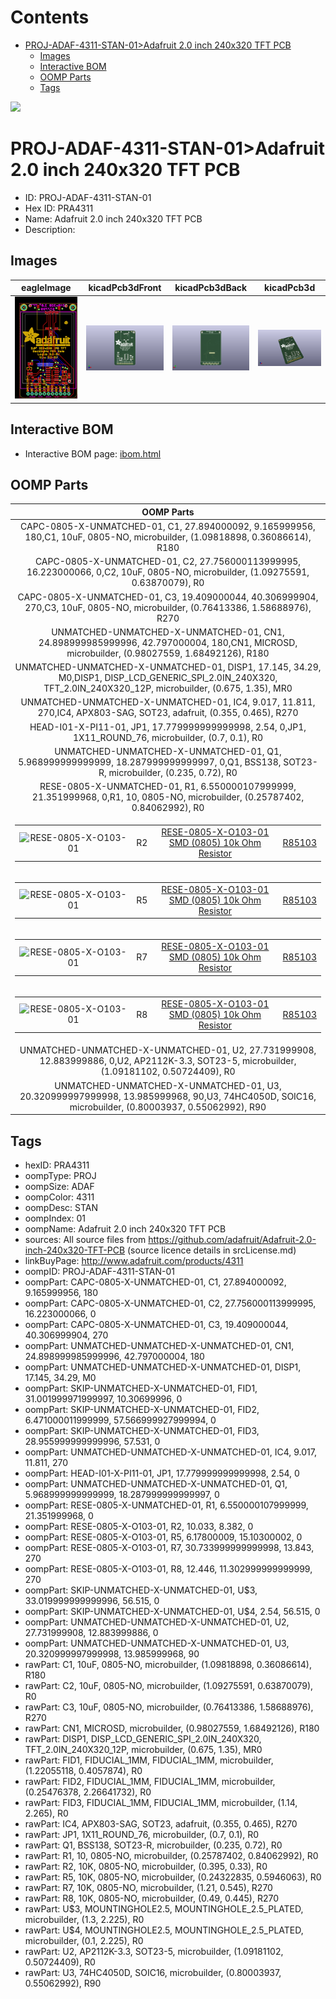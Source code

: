 



Contents
========

* [PROJ-ADAF-4311-STAN-01>Adafruit 2.0 inch 240x320 TFT PCB](#proj-adaf-4311-stan-01adafruit-20-inch-240x320-tft-pcb)
	* [Images](#images)
	* [Interactive BOM](#interactive-bom)
	* [OOMP Parts](#oomp-parts)
	* [Tags](#tags)
  
![][im]
# PROJ-ADAF-4311-STAN-01>Adafruit 2.0 inch 240x320 TFT PCB

- ID: PROJ-ADAF-4311-STAN-01
- Hex ID: PRA4311
- Name: Adafruit 2.0 inch 240x320 TFT PCB
- Description: 

## Images
  
  

|eagleImage|kicadPcb3dFront|kicadPcb3dBack|kicadPcb3d|
| :---: | :---: | :---: | :---: |
|[![eagleImage](eagleImage_140.png)](eagleImage_600.png)|[![kicadPcb3dFront](kicadPcb3dFront_140.png)](kicadPcb3dFront_600.png)|[![kicadPcb3dBack](kicadPcb3dBack_140.png)](kicadPcb3dBack_600.png)|[![kicadPcb3d](kicadPcb3d_140.png)](kicadPcb3d_600.png)|

## Interactive BOM

- Interactive BOM page: [ibom.html](kicad/bom/ibom.html)

## OOMP Parts
  

|OOMP Parts|
| :---: |
|CAPC-0805-X-UNMATCHED-01, C1, 27.894000092, 9.165999956, 180,C1, 10uF, 0805-NO, microbuilder, (1.09818898, 0.36086614), R180|
|CAPC-0805-X-UNMATCHED-01, C2, 27.756000113999995, 16.223000066, 0,C2, 10uF, 0805-NO, microbuilder, (1.09275591, 0.63870079), R0|
|CAPC-0805-X-UNMATCHED-01, C3, 19.409000044, 40.306999904, 270,C3, 10uF, 0805-NO, microbuilder, (0.76413386, 1.58688976), R270|
|UNMATCHED-UNMATCHED-X-UNMATCHED-01, CN1, 24.898999985999996, 42.797000004, 180,CN1, MICROSD, microbuilder, (0.98027559, 1.68492126), R180|
|UNMATCHED-UNMATCHED-X-UNMATCHED-01, DISP1, 17.145, 34.29, M0,DISP1, DISP_LCD_GENERIC_SPI_2.0IN_240X320, TFT_2.0IN_240X320_12P, microbuilder, (0.675, 1.35), MR0|
|UNMATCHED-UNMATCHED-X-UNMATCHED-01, IC4, 9.017, 11.811, 270,IC4, APX803-SAG, SOT23, adafruit, (0.355, 0.465), R270|
|HEAD-I01-X-PI11-01, JP1, 17.779999999999998, 2.54, 0,JP1, 1X11_ROUND_76, microbuilder, (0.7, 0.1), R0|
|UNMATCHED-UNMATCHED-X-UNMATCHED-01, Q1, 5.968999999999999, 18.287999999999997, 0,Q1, BSS138, SOT23-R, microbuilder, (0.235, 0.72), R0|
|RESE-0805-X-UNMATCHED-01, R1, 6.550000107999999, 21.351999968, 0,R1, 10, 0805-NO, microbuilder, (0.25787402, 0.84062992), R0|
|<table><tr><td>![RESE-0805-X-O103-01](https://raw.githubusercontent.com/oomlout/oomlout_OOMP_parts/main/RESE-0805-X-O103-01/image_140.jpg)</td><td> R2</td><td>[RESE-0805-X-O103-01<br>SMD (0805) 10k Ohm Resistor](https://github.com/oomlout/oomlout_OOMP_parts/tree/main/RESE-0805-X-O103-01/)</td><td>[R85103](https://github.com/oomlout/oomlout_OOMP_parts/tree/main/RESE-0805-X-O103-01/)</td></tr></table>|
|<table><tr><td>![RESE-0805-X-O103-01](https://raw.githubusercontent.com/oomlout/oomlout_OOMP_parts/main/RESE-0805-X-O103-01/image_140.jpg)</td><td> R5</td><td>[RESE-0805-X-O103-01<br>SMD (0805) 10k Ohm Resistor](https://github.com/oomlout/oomlout_OOMP_parts/tree/main/RESE-0805-X-O103-01/)</td><td>[R85103](https://github.com/oomlout/oomlout_OOMP_parts/tree/main/RESE-0805-X-O103-01/)</td></tr></table>|
|<table><tr><td>![RESE-0805-X-O103-01](https://raw.githubusercontent.com/oomlout/oomlout_OOMP_parts/main/RESE-0805-X-O103-01/image_140.jpg)</td><td> R7</td><td>[RESE-0805-X-O103-01<br>SMD (0805) 10k Ohm Resistor](https://github.com/oomlout/oomlout_OOMP_parts/tree/main/RESE-0805-X-O103-01/)</td><td>[R85103](https://github.com/oomlout/oomlout_OOMP_parts/tree/main/RESE-0805-X-O103-01/)</td></tr></table>|
|<table><tr><td>![RESE-0805-X-O103-01](https://raw.githubusercontent.com/oomlout/oomlout_OOMP_parts/main/RESE-0805-X-O103-01/image_140.jpg)</td><td> R8</td><td>[RESE-0805-X-O103-01<br>SMD (0805) 10k Ohm Resistor](https://github.com/oomlout/oomlout_OOMP_parts/tree/main/RESE-0805-X-O103-01/)</td><td>[R85103](https://github.com/oomlout/oomlout_OOMP_parts/tree/main/RESE-0805-X-O103-01/)</td></tr></table>|
|UNMATCHED-UNMATCHED-X-UNMATCHED-01, U2, 27.731999908, 12.883999886, 0,U2, AP2112K-3.3, SOT23-5, microbuilder, (1.09181102, 0.50724409), R0|
|UNMATCHED-UNMATCHED-X-UNMATCHED-01, U3, 20.320999997999998, 13.985999968, 90,U3, 74HC4050D, SOIC16, microbuilder, (0.80003937, 0.55062992), R90|

## Tags

- hexID: PRA4311
- oompType: PROJ
- oompSize: ADAF
- oompColor: 4311
- oompDesc: STAN
- oompIndex: 01
- oompName: Adafruit 2.0 inch 240x320 TFT PCB
- sources: All source files from https://github.com/adafruit/Adafruit-2.0-inch-240x320-TFT-PCB (source licence details in srcLicense.md)
- linkBuyPage: http://www.adafruit.com/products/4311
- oompID: PROJ-ADAF-4311-STAN-01
- oompPart: CAPC-0805-X-UNMATCHED-01, C1, 27.894000092, 9.165999956, 180
- oompPart: CAPC-0805-X-UNMATCHED-01, C2, 27.756000113999995, 16.223000066, 0
- oompPart: CAPC-0805-X-UNMATCHED-01, C3, 19.409000044, 40.306999904, 270
- oompPart: UNMATCHED-UNMATCHED-X-UNMATCHED-01, CN1, 24.898999985999996, 42.797000004, 180
- oompPart: UNMATCHED-UNMATCHED-X-UNMATCHED-01, DISP1, 17.145, 34.29, M0
- oompPart: SKIP-UNMATCHED-X-UNMATCHED-01, FID1, 31.001999971999997, 10.30699996, 0
- oompPart: SKIP-UNMATCHED-X-UNMATCHED-01, FID2, 6.471000011999999, 57.566999927999994, 0
- oompPart: SKIP-UNMATCHED-X-UNMATCHED-01, FID3, 28.955999999999996, 57.531, 0
- oompPart: UNMATCHED-UNMATCHED-X-UNMATCHED-01, IC4, 9.017, 11.811, 270
- oompPart: HEAD-I01-X-PI11-01, JP1, 17.779999999999998, 2.54, 0
- oompPart: UNMATCHED-UNMATCHED-X-UNMATCHED-01, Q1, 5.968999999999999, 18.287999999999997, 0
- oompPart: RESE-0805-X-UNMATCHED-01, R1, 6.550000107999999, 21.351999968, 0
- oompPart: RESE-0805-X-O103-01, R2, 10.033, 8.382, 0
- oompPart: RESE-0805-X-O103-01, R5, 6.17800009, 15.10300002, 0
- oompPart: RESE-0805-X-O103-01, R7, 30.733999999999998, 13.843, 270
- oompPart: RESE-0805-X-O103-01, R8, 12.446, 11.302999999999999, 270
- oompPart: SKIP-UNMATCHED-X-UNMATCHED-01, U$3, 33.019999999999996, 56.515, 0
- oompPart: SKIP-UNMATCHED-X-UNMATCHED-01, U$4, 2.54, 56.515, 0
- oompPart: UNMATCHED-UNMATCHED-X-UNMATCHED-01, U2, 27.731999908, 12.883999886, 0
- oompPart: UNMATCHED-UNMATCHED-X-UNMATCHED-01, U3, 20.320999997999998, 13.985999968, 90
- rawPart: C1, 10uF, 0805-NO, microbuilder, (1.09818898, 0.36086614), R180
- rawPart: C2, 10uF, 0805-NO, microbuilder, (1.09275591, 0.63870079), R0
- rawPart: C3, 10uF, 0805-NO, microbuilder, (0.76413386, 1.58688976), R270
- rawPart: CN1, MICROSD, microbuilder, (0.98027559, 1.68492126), R180
- rawPart: DISP1, DISP_LCD_GENERIC_SPI_2.0IN_240X320, TFT_2.0IN_240X320_12P, microbuilder, (0.675, 1.35), MR0
- rawPart: FID1, FIDUCIAL_1MM, FIDUCIAL_1MM, microbuilder, (1.22055118, 0.4057874), R0
- rawPart: FID2, FIDUCIAL_1MM, FIDUCIAL_1MM, microbuilder, (0.25476378, 2.26641732), R0
- rawPart: FID3, FIDUCIAL_1MM, FIDUCIAL_1MM, microbuilder, (1.14, 2.265), R0
- rawPart: IC4, APX803-SAG, SOT23, adafruit, (0.355, 0.465), R270
- rawPart: JP1, 1X11_ROUND_76, microbuilder, (0.7, 0.1), R0
- rawPart: Q1, BSS138, SOT23-R, microbuilder, (0.235, 0.72), R0
- rawPart: R1, 10, 0805-NO, microbuilder, (0.25787402, 0.84062992), R0
- rawPart: R2, 10K, 0805-NO, microbuilder, (0.395, 0.33), R0
- rawPart: R5, 10K, 0805-NO, microbuilder, (0.24322835, 0.5946063), R0
- rawPart: R7, 10K, 0805-NO, microbuilder, (1.21, 0.545), R270
- rawPart: R8, 10K, 0805-NO, microbuilder, (0.49, 0.445), R270
- rawPart: U$3, MOUNTINGHOLE2.5, MOUNTINGHOLE_2.5_PLATED, microbuilder, (1.3, 2.225), R0
- rawPart: U$4, MOUNTINGHOLE2.5, MOUNTINGHOLE_2.5_PLATED, microbuilder, (0.1, 2.225), R0
- rawPart: U2, AP2112K-3.3, SOT23-5, microbuilder, (1.09181102, 0.50724409), R0
- rawPart: U3, 74HC4050D, SOIC16, microbuilder, (0.80003937, 0.55062992), R90



[im]: kicadPcb3d_450.png
